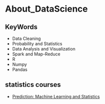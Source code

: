 # About_DataScience

## KeyWords
 - Data Cleaning
 - Probability and Statistics
 - Data Analysis and Visualization
 - Spark and Map-Reduce
 - R
 - Numpy
 - Pandas

## statistics courses
   - [Prediction: Machine Learning and Statistics](https://ocw.mit.edu/courses/15-097-prediction-machine-learning-and-statistics-spring-2012/pages/lecture-notes/)
